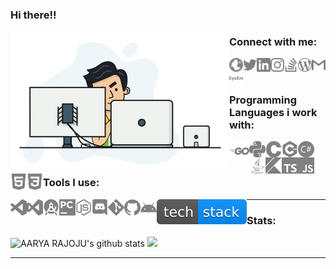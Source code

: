 ### Hi there!! <!--👋-->

<img align="left" title="AARYA RAJOJU" alt="AARYA RAJOJU" width="350" src="./logos/animation.gif" />

<h3>
Connect with me: <br>
  
<a href="https://aaryarajoju.github.io/"><img align="left" title="aaryarajoju.github.io" alt="aaryarajoju.github.io" width="22px" src="./logos/web_globe.svg" /></a>
<a href="https://twitter.com/AaryaRajoju/"><img align="left" title="Twitter - AARYA RAJOJU" alt="Twitter" width="22px" src="./logos/twitter.svg" /></a>
<a href="https://linkedin.com/in/aaryarajoju/"><img align="left" title="LinkedIn - AARYA RAJOJU" alt="LinkedIn" width="22px" src="./logos/linkedin.svg" /></a>
<a href="https://instagram.com/aaryarajoju/"><img align="left" title="Instagram - AARYA RAJOJU" alt="Instagram" width="22px" src="./logos/instagram.svg" /></a>
<a href="https://stackoverflow.com/users/14383957/aaryarajoju/"><img align="left" title="Stack Overflow - AARYA RAJOJU" alt="Stack Overflow" width="22px" src="./logos/stackoverflow.svg" /></a>
<a href="https://aaryarajoju.wordpress.com/"><img align="left" title="Blog - AARYA RAJOJU" alt="Blog" width="22px" src="./logos/wordpress.svg" /></a>
<a href="mailto:code.aarya@gmail.com"><img align="left" title="Mail - AARYA RAJOJU" alt="Mail" width="22px" src="./logos/gmail.svg" /></a>
<a href="https://www.eyeem.com/u/capturedbyarx/"><img align="left" title="EyeEm - AARYA RAJOJU" alt="EyeEm" width="22px" src="./logos/eyeem.svg" /></a>

<br>
<br>
  
Programming Languages i work with: <br>

<img align="left" title="Go" alt="Go" width="32px" src="./logos/go.svg" />
<img align="left" title="python" alt="python" width="26px" src="./logos/python.svg" />
<img align="left" title="C" alt="C" width="26px" src="./logos/c.svg" />
<img align="left" title="C++" alt="C++" width="26px" src="./logos/cplusplus.svg" />
<img align="left" title="C#" alt="C#" width="26px" src="./logos/csharp.svg" />
<img align="left" title="Java" alt="Java" width="26px" src="./logos/java.svg" />
<img align="left" title="Kotlin" alt="Kotlin" width="26px" src="./logos/kotlin.svg" />
<img align="left" title="JavaScript" alt="JavaScript" width="26px" src="./logos/typescript.svg" />
<img align="left" title="TypeScript" alt="TypeScript" width="26px" src="./logos/javascript.svg" />
<img align="left" title="HTML5" alt="HTML5" width="26px" src="./logos/html5.svg" />
<img align="left" title="CSS3" alt="CSS3" width="26px" src="./logos/css3.svg" />
  
<br>
<br>
  
Tools I use: <br>

<img align="left" title="Visual Studio Code" alt="Visual Studio Code" width="26px" src="./logos/visualstudiocode.svg" />
<img align="left" title="Visual Studio" alt="Visual Studio" width="26px" src="./logos/visualstudio.svg" />
<img align="left" title="JetBrains Android Studio" alt="JetBrains Android Studio" width="26px" src="./logos/androidstudio.svg" />
<img align="left" title="JetBrains PyCharm" alt="JetBrains PyCharm" width="26px" src="./logos/pycharm.svg" />
<img align="left" title="Node.js" alt="Node.js" width="26px" src="./logos/node-dot-js.svg" />
<img align="left" title="Discord" alt="Discord" width="26px" src="./logos/discord.svg" />
<img align="left" title="Git" alt="Git" width="26px" src="./logos/git.svg" />
<img align="left" title="GitHub" alt="GitHub" width="26px" src="./logos/github.svg" />
<img align="left" title="Android" alt="Android" width="26px" src="./logos/android.svg" />
<a href="https://stackshare.io/aaryarajoju/all-tools"><img align="left" title="StackShare - AARYA RAJOJU" alt="StackShare" src="./logos/techstack.svg" /><a/>
</h3>


---

### Stats:

<!--Credits for the stats: 
https://github.com/anuraghazra/github-readme-stats
-->

<img src="https://github-readme-stats.vercel.app/api?username=aaryarajoju&include_all_commits=true&count_private=true&show_icons=true&theme=radical&hide=contribs" alt="AARYA RAJOJU's github stats" /> <img src="https://github-readme-stats.vercel.app/api/top-langs/?username=aaryarajoju&layout=compact&langs_count=10&theme=radical" lt="AARYA RAJOJU's most used languages" />

---


<!--
Here are some ideas to get you started:
- 🔭 I’m currently working on ...
- 🌱 I’m currently learning ...
- 👯 I’m looking to collaborate on ...
- 🤔 I’m looking for help with ...
- 💬 Ask me about ...
- 📫 How to reach me: ...
- 😄 Pronouns: ...
- ⚡ Fun fact: ...
-->

<!--
[website]: https://aaryarajoju.github.io/
[twitter]: https://twitter.com/AaryaRajoju/
[blog]: https://aaryarajoju.wordpress.com/
[instagram]: https://instagram.com/aaryarajoju/
[mail]: mailto:code.aarya@gmail.com
[linkedin]: https://linkedin.com/in/aaryarajoju/
[eyeem]: https://www.eyeem.com/u/capturedbyarx/
[stack]: https://stackoverflow.com/users/14383957/aaryarajoju/
-->
